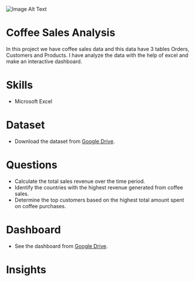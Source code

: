![Image Alt Text](https://w0.peakpx.com/wallpaper/753/127/HD-wallpaper-coffee-time-ultra-food-and-drink.jpg)

# Coffee Sales Analysis
In this project we have coffee sales data and this data have 3 tables Orders, Customers and Products. I have analyze the data with the help of excel and make an interactive dashboard.

# Skills
* Microsoft Excel
  
# Dataset  
* Download the dataset from [Google Drive](https://1drv.ms/x/c/308364de6ed0bdec/EYaurOAbsf1Ll1tUHDJ2poUB1vBLjENAlWvAUESGSybdzQ?e=19150C).
  
# Questions 
* Calculate the total sales revenue over the time period.
* Identify the countries with the highest revenue generated from coffee sales.
* Determine the top customers based on the highest total amount spent on coffee purchases.

# Dashboard
* See the dashboard from [Google Drive](https://1drv.ms/x/c/308364de6ed0bdec/EZ3olujatWVBhxgjk_O7MJIBA0T3D1YLRZzmEnbhwCBYHg?e=kIDoga).
  
# Insights  
